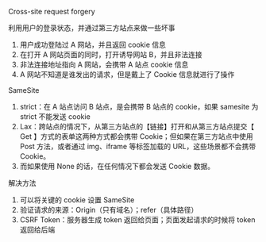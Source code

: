 <!-- @format -->

Cross-site request forgery

利用用户的登录状态，并通过第三方站点来做一些坏事

1. 用户成功登陆过 A 网站，并且返回 cookie 信息
2. 在打开 A 网站页面的同时，打开诱导网站 B，并且非法连接
3. 非法连接地址指向 A 网站，会携带 A 站点 cookie 信息
4. A 网站不知道是谁发出的请求，但是戴上了 Cookie 信息就进行了操作

SameSite

1. strict：在 A 站点访问 B 站点，是会携带 B 站点的 cookie，如果 samesite 为 strict 不能发送 cookie
2. Lax：跨站点的情况下，从第三方站点的【链接】打开和从第三方站点提交【 Get 】方式的表单这两种方式都会携带 Cookie；但如果在第三方站点中使用 Post 方法，或者通过 img、iframe 等标签加载的 URL，这些场景都不会携带 Cookie。
3. 而如果使用 None 的话，在任何情况下都会发送 Cookie 数据。

解决方法

1. 可以将关键的 cookie 设置 SameSite
2. 验证请求的来源：Origin（只有域名）；refer（具体路径）
3. CSRF Token：服务器生成 token 返回给页面；页面发起请求的时候将 token 返回给后端

